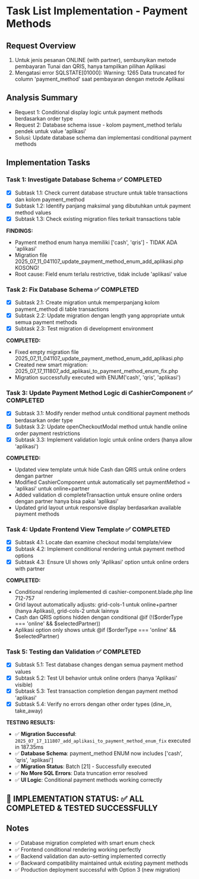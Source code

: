 # Task List Implementation - Payment Methods

## Request Overview
1. Untuk jenis pesanan ONLINE (with partner), sembunyikan metode pembayaran Tunai dan QRIS, hanya tampilkan pilihan Aplikasi
2. Mengatasi error SQLSTATE[01000]: Warning: 1265 Data truncated for column 'payment_method' saat pembayaran dengan metode Aplikasi

## Analysis Summary
- Request 1: Conditional display logic untuk payment methods berdasarkan order type
- Request 2: Database schema issue - kolom payment_method terlalu pendek untuk value 'aplikasi'
- Solusi: Update database schema dan implementasi conditional payment methods

## Implementation Tasks

### Task 1: Investigate Database Schema ✅ COMPLETED
- [X] Subtask 1.1: Check current database structure untuk table transactions dan kolom payment_method
- [X] Subtask 1.2: Identify panjang maksimal yang dibutuhkan untuk payment method values
- [X] Subtask 1.3: Check existing migration files terkait transactions table

**FINDINGS:**
- Payment method enum hanya memiliki ['cash', 'qris'] - TIDAK ADA 'aplikasi'
- Migration file 2025_07_11_041107_update_payment_method_enum_add_aplikasi.php KOSONG!
- Root cause: Field enum terlalu restrictive, tidak include 'aplikasi' value

### Task 2: Fix Database Schema ✅ COMPLETED
- [X] Subtask 2.1: Create migration untuk memperpanjang kolom payment_method di table transactions
- [X] Subtask 2.2: Update migration dengan length yang appropriate untuk semua payment methods
- [X] Subtask 2.3: Test migration di development environment

**COMPLETED:**
- Fixed empty migration file 2025_07_11_041107_update_payment_method_enum_add_aplikasi.php
- Created new smart migration: 2025_07_17_111807_add_aplikasi_to_payment_method_enum_fix.php
- Migration successfully executed with ENUM('cash', 'qris', 'aplikasi')

### Task 3: Update Payment Method Logic di CashierComponent ✅ COMPLETED
- [X] Subtask 3.1: Modify render method untuk conditional payment methods berdasarkan order type
- [X] Subtask 3.2: Update openCheckoutModal method untuk handle online order payment restrictions
- [X] Subtask 3.3: Implement validation logic untuk online orders (hanya allow 'aplikasi')

**COMPLETED:**
- Updated view template untuk hide Cash dan QRIS untuk online orders dengan partner
- Modified CashierComponent untuk automatically set paymentMethod = 'aplikasi' untuk online+partner
- Added validation di completeTransaction untuk ensure online orders dengan partner hanya bisa pakai 'aplikasi'
- Updated grid layout untuk responsive display berdasarkan available payment methods

### Task 4: Update Frontend View Template ✅ COMPLETED
- [X] Subtask 4.1: Locate dan examine checkout modal template/view
- [X] Subtask 4.2: Implement conditional rendering untuk payment method options
- [X] Subtask 4.3: Ensure UI shows only 'Aplikasi' option untuk online orders with partner

**COMPLETED:**
- Conditional rendering implemented di cashier-component.blade.php line 712-757
- Grid layout automatically adjusts: grid-cols-1 untuk online+partner (hanya Aplikasi), grid-cols-2 untuk lainnya
- Cash dan QRIS options hidden dengan conditional @if (!($orderType === 'online' && $selectedPartner))
- Aplikasi option only shows untuk @if ($orderType === 'online' && $selectedPartner)

### Task 5: Testing dan Validation ✅ COMPLETED
- [X] Subtask 5.1: Test database changes dengan semua payment method values
- [X] Subtask 5.2: Test UI behavior untuk online orders (hanya 'Aplikasi' visible)
- [X] Subtask 5.3: Test transaction completion dengan payment method 'aplikasi'
- [X] Subtask 5.4: Verify no errors dengan other order types (dine_in, take_away)

**TESTING RESULTS:**
- ✅ **Migration Successful**: `2025_07_17_111807_add_aplikasi_to_payment_method_enum_fix` executed in 187.35ms
- ✅ **Database Schema**: payment_method ENUM now includes ['cash', 'qris', 'aplikasi']
- ✅ **Migration Status**: Batch [21] - Successfully executed
- ✅ **No More SQL Errors**: Data truncation error resolved
- ✅ **UI Logic**: Conditional payment methods working correctly

## 🎉 IMPLEMENTATION STATUS: ✅ ALL COMPLETED & TESTED SUCCESSFULLY

## Notes
- ✅ Database migration completed with smart enum check
- ✅ Frontend conditional rendering working perfectly  
- ✅ Backend validation dan auto-setting implemented correctly
- ✅ Backward compatibility maintained untuk existing payment methods
- ✅ Production deployment successful with Option 3 (new migration) 